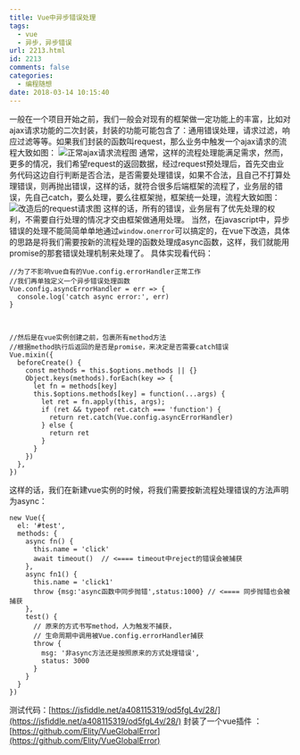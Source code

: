 ```yaml
---
title: Vue中异步错误处理
tags:
  - vue
  - 异步，异步错误
url: 2213.html
id: 2213
comments: false
categories:
  - 编程随想
date: 2018-03-14 10:15:40
---
```


一般在一个项目开始之前，我们一般会对现有的框架做一定功能上的丰富，比如对ajax请求功能的二次封装，封装的功能可能包含了：通用错误处理，请求过滤，响应过滤等等。如果我们封装的函数叫request，那么业务中触发一个ajax请求的流程大致如图： ![正常ajax请求流程图](http://ww1.sinaimg.cn/large/0060lm7Tly1fpc3uu4pp5j30p90qbmyc.jpg) 通常，这样的流程处理能满足需求，然而，更多的情况，我们希望request的返回数据，经过request预处理后，首先交由业务代码这边自行判断是否合法，是否需要处理错误，如果不合法，且自己不打算处理错误，则再抛出错误，这样的话，就符合很多后端框架的流程了，业务层的错误，先自己catch，要么处理，要么往框架抛，框架统一处理，流程大致如图： ![改造后的request请求图](http://ww2.sinaimg.cn/large/0060lm7Tly1fpc4gonkflj30p90qbmya.jpg) 这样的话，所有的错误，业务层有了优先处理的权利，不需要自行处理的情况才交由框架做通用处理。 当然，在javascript中，异步错误的处理不能简简单单地通过`window.onerror`可以搞定的，在vue下改造，具体的思路是将我们需要按新的流程处理的函数处理成async函数，这样，我们就能用promise的那套错误处理机制来处理了。 具体实现看代码：

    //为了不影响vue自有的Vue.config.errorHandler正常工作
    //我们再单独定义一个异步错误处理函数
    Vue.config.asyncErrorHandler = err => {
      console.log('catch async error:', err)
    }
    
    

    //然后是在vue实例创建之前，包裹所有method方法
    //根据method执行后返回的是否是promise，来决定是否需要catch错误
    Vue.mixin({
      beforeCreate() {
        const methods = this.$options.methods || {}
        Object.keys(methods).forEach(key => {
          let fn = methods[key]
          this.$options.methods[key] = function(...args) {
            let ret = fn.apply(this, args);
            if (ret && typeof ret.catch === 'function') {
              return ret.catch(Vue.config.asyncErrorHandler)
            } else {
              return ret
            }
          }
        })
      },
    })
    
    

这样的话，我们在新建vue实例的时候，将我们需要按新流程处理错误的方法声明为async：

    new Vue({
      el: '#test',
      methods: {
        async fn() {
          this.name = 'click'
          await timeout()  // <==== timeout中reject的错误会被捕获
        },
        async fn1() {
          this.name = 'click1'
          throw {msg:'async函数中同步抛错',status:1000} // <==== 同步抛错也会被捕获
        },
        test() {
          // 原来的方式书写method，人为触发不捕获，
          // 生命周期中调用被Vue.config.errorHandler捕获
          throw {
            msg: '非async方法还是按照原来的方式处理错误',
            status: 3000
          }
        }
      }
    })
    
    

测试代码：[https://jsfiddle.net/a408115319/od5fgL4v/28/](https://jsfiddle.net/a408115319/od5fgL4v/28/) 封装了一个vue插件 ：[https://github.com/Elity/VueGlobalError](https://github.com/Elity/VueGlobalError)